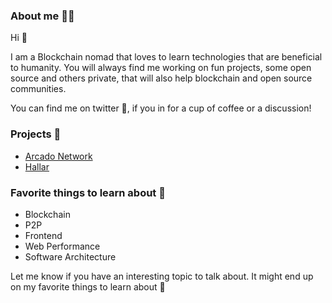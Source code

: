 ### About me 👨‍💻

Hi 👋

I am a Blockchain nomad that loves to learn technologies that are beneficial to humanity. You will always find me working on fun projects, some open source and others private, that will also help blockchain and open source communities.

You can find me on twitter 🙌, if you in for a cup of coffee or a discussion!

### Projects 🔭

* [Arcado Network](https://arcado.network)
* [Hallar](https://hallar.io)

### Favorite things to learn about 🌱

* Blockchain
* P2P
* Frontend
* Web Performance
* Software Architecture

Let me know if you have an interesting topic to talk about. It might end up on my favorite things to learn about 👯
